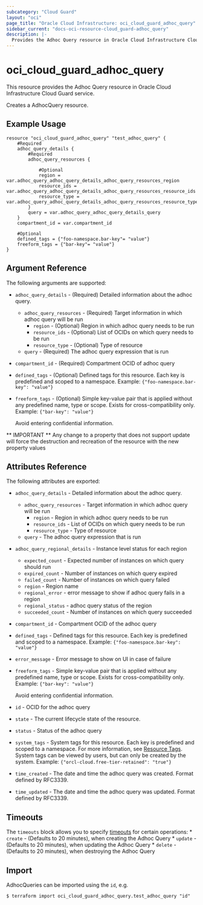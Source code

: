 ```yaml
---
subcategory: "Cloud Guard"
layout: "oci"
page_title: "Oracle Cloud Infrastructure: oci_cloud_guard_adhoc_query"
sidebar_current: "docs-oci-resource-cloud_guard-adhoc_query"
description: |-
  Provides the Adhoc Query resource in Oracle Cloud Infrastructure Cloud Guard service
---
```


# oci_cloud_guard_adhoc_query
This resource provides the Adhoc Query resource in Oracle Cloud Infrastructure Cloud Guard service.

Creates a AdhocQuery resource.


## Example Usage

```hcl
resource "oci_cloud_guard_adhoc_query" "test_adhoc_query" {
	#Required
	adhoc_query_details {
		#Required
		adhoc_query_resources {

			#Optional
			region = var.adhoc_query_adhoc_query_details_adhoc_query_resources_region
			resource_ids = var.adhoc_query_adhoc_query_details_adhoc_query_resources_resource_ids
			resource_type = var.adhoc_query_adhoc_query_details_adhoc_query_resources_resource_type
		}
		query = var.adhoc_query_adhoc_query_details_query
	}
	compartment_id = var.compartment_id

	#Optional
	defined_tags = {"foo-namespace.bar-key"= "value"}
	freeform_tags = {"bar-key"= "value"}
}
```

## Argument Reference

The following arguments are supported:

* `adhoc_query_details` - (Required) Detailed information about the adhoc query.
	* `adhoc_query_resources` - (Required) Target information in which adhoc query will be run
		* `region` - (Optional) Region in which adhoc query needs to be run
		* `resource_ids` - (Optional) List of OCIDs on which query needs to be run
		* `resource_type` - (Optional) Type of resource
	* `query` - (Required) The adhoc query expression that is run
* `compartment_id` - (Required) Compartment OCID of adhoc query
* `defined_tags` - (Optional) Defined tags for this resource. Each key is predefined and scoped to a namespace. Example: `{"foo-namespace.bar-key": "value"}` 
* `freeform_tags` - (Optional) Simple key-value pair that is applied without any predefined name, type or scope. Exists for cross-compatibility only. Example: `{"bar-key": "value"}`

	Avoid entering confidential information. 


** IMPORTANT **
Any change to a property that does not support update will force the destruction and recreation of the resource with the new property values

## Attributes Reference

The following attributes are exported:

* `adhoc_query_details` - Detailed information about the adhoc query.
	* `adhoc_query_resources` - Target information in which adhoc query will be run
		* `region` - Region in which adhoc query needs to be run
		* `resource_ids` - List of OCIDs on which query needs to be run
		* `resource_type` - Type of resource
	* `query` - The adhoc query expression that is run
* `adhoc_query_regional_details` - Instance level status for each region
	* `expected_count` - Expected number of instances on which query should run
	* `expired_count` - Number of instances on which query expired
	* `failed_count` - Number of instances on which query failed
	* `region` - Region name
	* `regional_error` - error message to show if adhoc query fails in a region
	* `regional_status` - adhoc query status of the region
	* `succeeded_count` - Number of instances on which query succeeded
* `compartment_id` - Compartment OCID of the adhoc query
* `defined_tags` - Defined tags for this resource. Each key is predefined and scoped to a namespace. Example: `{"foo-namespace.bar-key": "value"}` 
* `error_message` - Error message to show on UI in case of failure
* `freeform_tags` - Simple key-value pair that is applied without any predefined name, type or scope. Exists for cross-compatibility only. Example: `{"bar-key": "value"}`

	Avoid entering confidential information. 
* `id` - OCID for the adhoc query
* `state` - The current lifecycle state of the resource.
* `status` - Status of the adhoc query
* `system_tags` - System tags for this resource. Each key is predefined and scoped to a namespace. For more information, see [Resource Tags](https://docs.cloud.oracle.com/iaas/Content/General/Concepts/resourcetags.htm). System tags can be viewed by users, but can only be created by the system.  Example: `{"orcl-cloud.free-tier-retained": "true"}` 
* `time_created` - The date and time the adhoc query was created. Format defined by RFC3339.
* `time_updated` - The date and time the adhoc query was updated. Format defined by RFC3339.

## Timeouts

The `timeouts` block allows you to specify [timeouts](https://registry.terraform.io/providers/oracle/oci/latest/docs/guides/changing_timeouts) for certain operations:
	* `create` - (Defaults to 20 minutes), when creating the Adhoc Query
	* `update` - (Defaults to 20 minutes), when updating the Adhoc Query
	* `delete` - (Defaults to 20 minutes), when destroying the Adhoc Query


## Import

AdhocQueries can be imported using the `id`, e.g.

```
$ terraform import oci_cloud_guard_adhoc_query.test_adhoc_query "id"
```

